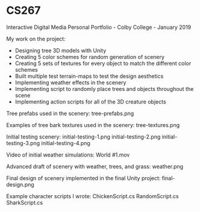 # CS267
Interactive Digital Media Personal Portfolio - Colby College - January 2019

My work on the project:
- Designing tree 3D models with Unity
- Creating 5 color schemes for random generation of scenery
- Creating 5 sets of textures for every object to match the different color schemes
- Built multiple test terrain-maps to test the design aesthetics
- Implementing weather effects in the scenery
- Implementing script to randomly place trees and objects throughout the scene
- Implementing action scripts for all of the 3D creature objects
 
Tree prefabs used in the scenery:
tree-prefabs.png

Examples of tree bark textures used in the scenery:
tree-textures.png
 
Initial testing scenery:
initial-testing-1.png
initial-testing-2.png
initial-testing-3.png
initial-testing-4.png
 
Video of initial weather simulations:
World #1.mov
 
Advanced draft of scenery with weather, trees, and grass:
weather.png
 
Final design of scenery implemented in the final Unity project:
final-design.png
 
Example character scripts I wrote:
ChickenScript.cs
RandomScript.cs
SharkScript.cs
